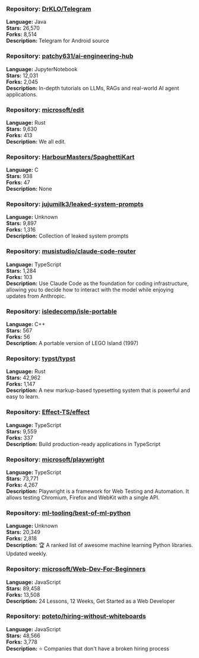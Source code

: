 ### **Repository:** [DrKLO/Telegram](https://github.com/DrKLO/Telegram)

**Language:** Java  
**Stars:** 26,570  
**Forks:** 8,514  
**Description:** Telegram for Android source

### **Repository:** [patchy631/ai-engineering-hub](https://github.com/patchy631/ai-engineering-hub)

**Language:** JupyterNotebook  
**Stars:** 12,031  
**Forks:** 2,045  
**Description:** In-depth tutorials on LLMs, RAGs and real-world AI agent applications.

### **Repository:** [microsoft/edit](https://github.com/microsoft/edit)

**Language:** Rust  
**Stars:** 9,630  
**Forks:** 413  
**Description:** We all edit.

### **Repository:** [HarbourMasters/SpaghettiKart](https://github.com/HarbourMasters/SpaghettiKart)

**Language:** C  
**Stars:** 938  
**Forks:** 47  
**Description:** None

### **Repository:** [jujumilk3/leaked-system-prompts](https://github.com/jujumilk3/leaked-system-prompts)

**Language:** Unknown  
**Stars:** 9,897  
**Forks:** 1,316  
**Description:** Collection of leaked system prompts

### **Repository:** [musistudio/claude-code-router](https://github.com/musistudio/claude-code-router)

**Language:** TypeScript  
**Stars:** 1,284  
**Forks:** 103  
**Description:** Use Claude Code as the foundation for coding infrastructure, allowing you to decide how to interact with the model while enjoying updates from Anthropic.

### **Repository:** [isledecomp/isle-portable](https://github.com/isledecomp/isle-portable)

**Language:** C++  
**Stars:** 567  
**Forks:** 56  
**Description:** A portable version of LEGO Island (1997)

### **Repository:** [typst/typst](https://github.com/typst/typst)

**Language:** Rust  
**Stars:** 42,962  
**Forks:** 1,147  
**Description:** A new markup-based typesetting system that is powerful and easy to learn.

### **Repository:** [Effect-TS/effect](https://github.com/Effect-TS/effect)

**Language:** TypeScript  
**Stars:** 9,559  
**Forks:** 337  
**Description:** Build production-ready applications in TypeScript

### **Repository:** [microsoft/playwright](https://github.com/microsoft/playwright)

**Language:** TypeScript  
**Stars:** 73,771  
**Forks:** 4,267  
**Description:** Playwright is a framework for Web Testing and Automation. It allows testing Chromium, Firefox and WebKit with a single API.

### **Repository:** [ml-tooling/best-of-ml-python](https://github.com/ml-tooling/best-of-ml-python)

**Language:** Unknown  
**Stars:** 20,349  
**Forks:** 2,818  
**Description:** 🏆 A ranked list of awesome machine learning Python libraries. Updated weekly.

### **Repository:** [microsoft/Web-Dev-For-Beginners](https://github.com/microsoft/Web-Dev-For-Beginners)

**Language:** JavaScript  
**Stars:** 89,458  
**Forks:** 13,508  
**Description:** 24 Lessons, 12 Weeks, Get Started as a Web Developer

### **Repository:** [poteto/hiring-without-whiteboards](https://github.com/poteto/hiring-without-whiteboards)

**Language:** JavaScript  
**Stars:** 48,566  
**Forks:** 3,778  
**Description:** ⭐️ Companies that don't have a broken hiring process


